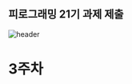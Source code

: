 ## 피로그래밍 21기 과제 제출 
![header](https://capsule-render.vercel.app/api?type=wave&color=auto&height=300&section=header&text=capsule%20render&fontSize=90)

# 3주차
